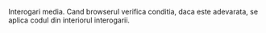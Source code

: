 Interogari media. Cand browserul verifica conditia, daca este adevarata, se aplica codul din interiorul interogarii.